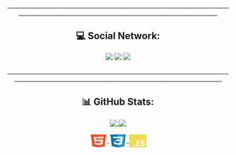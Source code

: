 <div align="center">
 ____________________________________________________________________________________________________________________________________________________
 
<div> 
 
## 💻 Social Network: 
  <a href="https://instagram.com/erick_jhonys" target="_blank"><img src="https://img.shields.io/badge/-Instagram-%23E4405F?style=for-the-badge&logo=instagram&logoColor=white" target="_blank"></a>
  <a href = "mailto:erickteles2012@gmail.com"><img src="https://img.shields.io/badge/-Gmail-%23333?style=for-the-badge&logo=gmail&logoColor=white" target="_blank"></a>
  <a href="https://www.linkedin.com/in/erick-teles-de-oliveira-0a9587155" target="_blank"><img src="https://img.shields.io/badge/-LinkedIn-%230077B5?style=for-the-badge&logo=linkedin&logoColor=white" target="_blank"></a> 
 </div>
 _______________________________________________________________________________________________________________________________________________________
 
## 📊 GitHub Stats:
<div align="center">
  <a href="https://github.com/ErickTeles">
  <img align="center" height="160em" src="https://github-readme-stats.vercel.app/api?username=ErickTeles&show_icons=true&theme=dark&include_all_commits=true&count_private=true"/>
  <img align="center" height="120em" src="https://github-readme-stats.vercel.app/api/top-langs/?username=ErickTeles&layout=compact&langs_count=7&theme=dark"/>
</div>
<div style="display: inline_block"><br>
  <img align="center" alt="Erick-HTML" height="30" width="40" src="https://raw.githubusercontent.com/devicons/devicon/master/icons/html5/html5-original.svg">
  <img align="center" alt="Erick-CSS" height="30" width="40" src="https://raw.githubusercontent.com/devicons/devicon/master/icons/css3/css3-original.svg">
  <img align="center" alt="Erick-Js" height="30" width="40" src="https://raw.githubusercontent.com/devicons/devicon/master/icons/javascript/javascript-plain.svg">
 </div>  

  ## 

  </div>  
 
 
